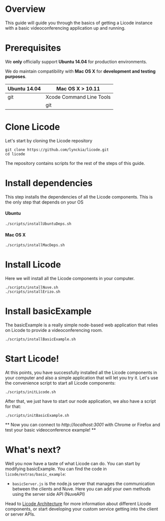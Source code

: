 # Overview
This guide will guide you through the basics of getting a Licode instance with a basic videoconferencing application up and running.

# Prerequisites
We **only** officially support **Ubuntu 14.04** for production environments.

We do maintain compatibility with **Mac OS X** for **development and testing purposes**.


|Ubuntu 14.04 | Mac OS X > 10.11 |
|-------------|------------------|
|git|Xcode Command Line Tools|
|   |git|


# Clone Licode
Let's start by cloning the Licode repository
```
git clone https://github.com/lynckia/licode.git
cd licode
```
The repository contains scripts for the rest of the steps of this guide.
# Install dependencies
This step installs the dependencies of all the Licode components. This is the only step that depends on your OS
#### Ubuntu
```
./scripts/installUbuntuDeps.sh
```
#### Mac OS X
```
./scripts/installMacDeps.sh
```

# Install Licode
Here we will install all the Licode components in your computer.
```
./scripts/installNuve.sh
./scripts/installErizo.sh
```
# Install basicExample
The basicExample is a really simple node-based web application that relies on Licode to provide a videoconferencing room.
```
./scripts/installBasicExample.sh
```

# Start Licode!
At this points, you have successfully installed all the Licode components in your computer and also a simple application that will let you try it.
Let's use the convenience script to start all Licode components:
```
./scripts/initLicode.sh
```
After that, we just have to start our node application, we also have a script for that:
```
./scripts/initBasicExample.sh
```
** Now you can connect to _http://localhost:3001_ with Chrome or Firefox and test your basic videoconference example! **

# What's next?

Well you now have a taste of what Licode can do. You can start by modifying basicExample. You can find the code in `licode/extras/basic_example`:
* `basicServer.js` is the node.js server that manages the communication between the clients and Nuve. Here you can add your own methods using the server side API (NuveAPI)

Head to [Licode Architecture](index.md) for more information about different Licode components, or start developing your custom service getting into the client or server APIs.
